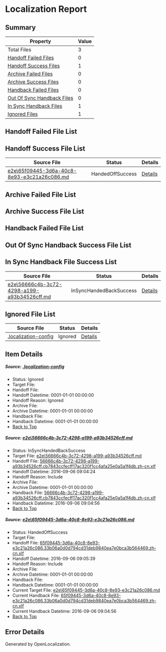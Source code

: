 # <a name='report-top'></a> Localization Report

## Summary
 Property | Value 
 -------- | ----- 
 Total Files | 3
[ Handoff Failed Files ](#handoff-failed-list)| 0
[ Handoff Success Files ](#handoff-success-list)| 1
[ Archive Failed Files ](#archive-failed-list)| 0
[ Archive Success Files ](#archive-success-list)| 0
[ Handback Failed Files ](#handback-failed-list)| 0
[ Out Of Sync Handback Files ](#outofsync-handback-success-list)| 0
[ In Sync Handback Files ](#insync-handback-success-list)| 1
[ Ignored Files ](#ignored-list)| 1

## <a name='handoff-failed-list'></a> Handoff Failed File List

## <a name='handoff-success-list'></a> Handoff Success File List
 Source File | Status | Details 
 ----------- | ------ | ------- 
 [e2e\65f09445-3d6a-40c8-8e93-e3c21a26c086.md](https://github.com/OpenLocalizationTestOrg/ol-test0/blob/ec10d16887e68ca8af6ff84f888cd96dc28f6840/e2e/65f09445-3d6a-40c8-8e93-e3c21a26c086.md) | HandedOffSuccess | [Details](#bfeea9a7c491a6e1dcad6ad81c13098546a6a39f2)

## <a name='archive-failed-list'></a> Archive Failed File List

## <a name='archive-success-list'></a> Archive Success File List

## <a name='handback-failed-list'></a> Handback Failed File List

## <a name='outofsync-handback-success-list'></a> Out Of Sync Handback Success File List

## <a name='insync-handback-success-list'></a> In Sync Handback File Success List
 Source File | Status | Details 
 ----------- | ------ | ------- 
 [e2e\56666c4b-3c72-4298-a199-a93b34526cff.md](https://github.com/OpenLocalizationTestOrg/ol-test0/blob/925d297afd8fa64c08f3e77058ccfe3047070021/e2e/56666c4b-3c72-4298-a199-a93b34526cff.md) | InSyncHandedBackSuccess | [Details](#6424e71b8c26a9484537d7516dffc852b3fbe9bf1)

## <a name='ignored-list'></a> Ignored File List
 Source File | Status | Details 
 ----------- | ------ | ------- 
 [.localization-config](https://github.com/OpenLocalizationTestOrg/ol-test0/blob/ec10d16887e68ca8af6ff84f888cd96dc28f6840/.localization-config) | Ignored | [Details](#3d4f252ac210baf56311d7e97dcc2db10974dbd20)

## Item Details
##### <a name='3d4f252ac210baf56311d7e97dcc2db10974dbd20'></a> Source: [.localization-config](https://github.com/OpenLocalizationTestOrg/ol-test0/blob/ec10d16887e68ca8af6ff84f888cd96dc28f6840/.localization-config)
* Status: Ignored
* Target File: 
* Handoff File: 
* Handoff Datetime: 0001-01-01 00:00:00
* Handoff Reason: Ignored
* Archive File: 
* Archive Datetime: 0001-01-01 00:00:00
* Handback File: 
* Handback Datetime: 0001-01-01 00:00:00
* [Back to Top](#report-top)

##### <a name='6424e71b8c26a9484537d7516dffc852b3fbe9bf1'></a> Source: [e2e\56666c4b-3c72-4298-a199-a93b34526cff.md](https://github.com/OpenLocalizationTestOrg/ol-test0/blob/925d297afd8fa64c08f3e77058ccfe3047070021/e2e/56666c4b-3c72-4298-a199-a93b34526cff.md)
* Status: InSyncHandedBackSuccess
* Target File: [e2e\56666c4b-3c72-4298-a199-a93b34526cff.md](https://github.com/OpenLocalizationTestOrg/ol-test0-zhcn/blob/cb70c64eb5616e1f6da462ba1e03bad82b7774df/e2e/56666c4b-3c72-4298-a199-a93b34526cff.md)
* Handoff File: [56666c4b-3c72-4298-a199-a93b34526cff.cb7843ccfecff17ac320f1cc4afa25e0a5a1f4db.zh-cn.xlf](https://github.com/OpenLocalizationTestOrg/ol-test0-handoff/blob/fa0a0fca02774c99b9f04c8ae440ac061a84c522/ol-handoff/OpenLocalizationTestOrg/ol-test0-zhcn/ci/ht/56666c4b-3c72-4298-a199-a93b34526cff.cb7843ccfecff17ac320f1cc4afa25e0a5a1f4db.zh-cn.xlf)
* Handoff Datetime: 2016-09-06 09:04:24
* Handoff Reason: Include
* Archive File: 
* Archive Datetime: 0001-01-01 00:00:00
* Handback File: [56666c4b-3c72-4298-a199-a93b34526cff.cb7843ccfecff17ac320f1cc4afa25e0a5a1f4db.zh-cn.xlf](https://github.com/OpenLocalizationTestOrg/ol-test0-handback/blob/7451177a560484491ec794ab99843da552c7af92/ol-handback/OpenLocalizationTestOrg/ol-test0-zhcn/ci/ht/56666c4b-3c72-4298-a199-a93b34526cff.cb7843ccfecff17ac320f1cc4afa25e0a5a1f4db.zh-cn.xlf)
* Handback Datetime: 2016-09-06 09:04:56
* [Back to Top](#report-top)

##### <a name='bfeea9a7c491a6e1dcad6ad81c13098546a6a39f2'></a> Source: [e2e\65f09445-3d6a-40c8-8e93-e3c21a26c086.md](https://github.com/OpenLocalizationTestOrg/ol-test0/blob/ec10d16887e68ca8af6ff84f888cd96dc28f6840/e2e/65f09445-3d6a-40c8-8e93-e3c21a26c086.md)
* Status: HandedOffSuccess
* Target File: 
* Handoff File: [65f09445-3d6a-40c8-8e93-e3c21a26c086.33b06a0d0d794cd31deb9840ea7e0bca3b564469.zh-cn.xlf](https://github.com/OpenLocalizationTestOrg/ol-test0-handoff/blob/96c9893ed29073ce4dd37a398c8b39d31fcbd05b/ol-handoff/OpenLocalizationTestOrg/ol-test0-zhcn/ci/ht/65f09445-3d6a-40c8-8e93-e3c21a26c086.33b06a0d0d794cd31deb9840ea7e0bca3b564469.zh-cn.xlf)
* Handoff Datetime: 2016-09-06 09:05:39
* Handoff Reason: Include
* Archive File: 
* Archive Datetime: 0001-01-01 00:00:00
* Handback File: 
* Handback Datetime: 0001-01-01 00:00:00
* Current Target File: [e2e\65f09445-3d6a-40c8-8e93-e3c21a26c086.md](https://github.com/OpenLocalizationTestOrg/ol-test0-zhcn/blob/cb70c64eb5616e1f6da462ba1e03bad82b7774df/e2e/65f09445-3d6a-40c8-8e93-e3c21a26c086.md)
* Current Handback File: [65f09445-3d6a-40c8-8e93-e3c21a26c086.33b06a0d0d794cd31deb9840ea7e0bca3b564469.zh-cn.xlf](https://github.com/OpenLocalizationTestOrg/ol-test0-handback/blob/7451177a560484491ec794ab99843da552c7af92/ol-handback/OpenLocalizationTestOrg/ol-test0-zhcn/ci/ht/65f09445-3d6a-40c8-8e93-e3c21a26c086.33b06a0d0d794cd31deb9840ea7e0bca3b564469.zh-cn.xlf)
* Current Handback Datetime: 2016-09-06 09:04:56
* [Back to Top](#report-top)


## Error Details

Generated by OpenLocalization.
